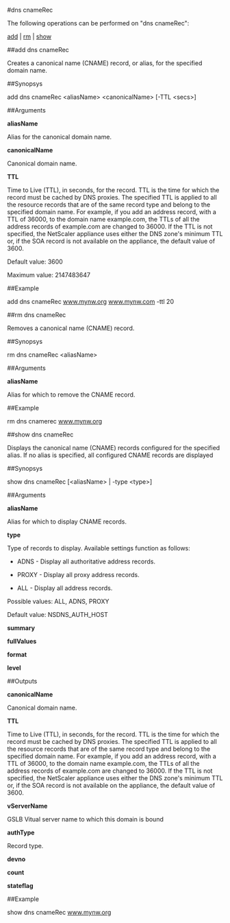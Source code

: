 #dns cnameRec

The following operations can be performed on "dns cnameRec":


[add](#add-dns-cnamerec) | [rm](#rm-dns-cnamerec) | [show](#show-dns-cnamerec)

##add dns cnameRec

Creates a canonical name (CNAME) record, or alias, for the specified domain name.


##Synopsys

add dns cnameRec &lt;aliasName> &lt;canonicalName> [-TTL &lt;secs>]


##Arguments

<b>aliasName</b>
Alias for the canonical domain name.

<b>canonicalName</b>
Canonical domain name.

<b>TTL</b>
Time to Live (TTL), in seconds, for the record. TTL is the time for which the record must be cached by DNS proxies. The specified TTL is applied to all the resource records that are of the same record type and belong to the specified domain name. For example, if you add an address record, with a TTL of 36000, to the domain name example.com, the TTLs of all the address records of example.com are changed to 36000. If the TTL is not specified, the NetScaler appliance uses either the DNS zone's minimum TTL or, if the SOA record is not available on the appliance, the default value of 3600.
Default value: 3600
Maximum value: 2147483647



##Example

add dns cnameRec www.mynw.org www.mynw.com -ttl 20

##rm dns cnameRec

Removes a canonical name (CNAME) record.


##Synopsys

rm dns cnameRec &lt;aliasName>


##Arguments

<b>aliasName</b>
Alias for which to remove the CNAME record.



##Example

rm dns cnamerec www.mynw.org

##show dns cnameRec

Displays the canonical name (CNAME) records configured for the specified alias. If no alias is specified, all configured CNAME records are displayed


##Synopsys

show dns cnameRec [&lt;aliasName> | -type &lt;type>]


##Arguments

<b>aliasName</b>
Alias for which to display CNAME records.

<b>type</b>
Type of records to display. Available settings function as follows:
* ADNS - Display all authoritative address records.
* PROXY - Display all proxy address records.
* ALL - Display all address records.
Possible values: ALL, ADNS, PROXY
Default value: NSDNS_AUTH_HOST

<b>summary</b>

<b>fullValues</b>

<b>format</b>

<b>level</b>



##Outputs

<b>canonicalName</b>
Canonical domain name.

<b>TTL</b>
Time to Live (TTL), in seconds, for the record. TTL is the time for which the record must be cached by DNS proxies. The specified TTL is applied to all the resource records that are of the same record type and belong to the specified domain name. For example, if you add an address record, with a TTL of 36000, to the domain name example.com, the TTLs of all the address records of example.com are changed to 36000. If the TTL is not specified, the NetScaler appliance uses either the DNS zone's minimum TTL or, if the SOA record is not available on the appliance, the default value of 3600.

<b>vServerName</b>
GSLB Vitual server name to which this domain is bound

<b>authType</b>
Record type.

<b>devno</b>

<b>count</b>

<b>stateflag</b>



##Example

show dns cnameRec www.mynw.org

